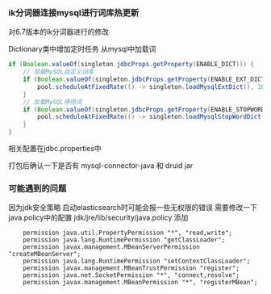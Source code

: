 ### ik分词器连接mysql进行词库热更新

对6.7版本的ik分词器进行的修改

Dictionary类中增加定时任务 从mysql中加载词

```java
if (Boolean.valueOf(singleton.jdbcProps.getProperty(ENABLE_DICT))) {
    // 加载MySQL自定义词库
    if (Boolean.valueOf(singleton.jdbcProps.getProperty(ENABLE_EXT_DICT))){
        pool.scheduleAtFixedRate(() -> singleton.loadMysqlExtDict(), 10, 60, TimeUnit.SECONDS);
    }
    // 加载MySQL停用词
    if (Boolean.valueOf(singleton.jdbcProps.getProperty(ENABLE_STOPWORDS_DICT))){
        pool.scheduleAtFixedRate(() -> singleton.loadMysqlStopWordDict(), 10, 60, TimeUnit.SECONDS);
    }
}
```
相关配置在jdbc.properties中

打包后确认一下是否有 mysql-connector-java 和 druid jar

### 可能遇到的问题
因为jdk安全策略 启动elasticsearch时可能会报一些无权限的错误 需要修改一下java.policy中的配置 
jdk/jre/lib/security/java.policy
添加
```
    permission java.util.PropertyPermission "*", "read,write";
    permission java.lang.RuntimePermission "getClassLoader";
    permission javax.management.MBeanServerPermission "createMBeanServer";
    permission java.lang.RuntimePermission "setContextClassLoader";
    permission javax.management.MBeanTrustPermission "register";
    permission java.net.SocketPermission "*", "connect,resolve";
    permission javax.management.MBeanPermission "*", "registerMBean";
```
